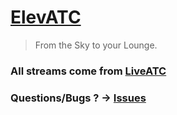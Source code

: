 [ElevATC](http://nobe4.github.io/ElevATC/)
=======

> From the Sky to your Lounge.

### All streams come from  [LiveATC](http://www.liveatc.net/)

### Questions/Bugs ? -> [Issues](https://github.com/nobe4/ElevATC/issues/new)


